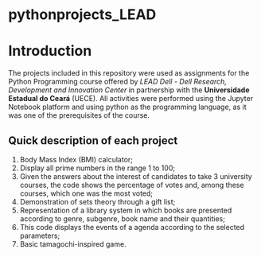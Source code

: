 # pythonprojects_LEAD

# Introduction

The projects included in this repository were used as assignments for the Python Programming course offered by *LEAD Dell - Dell Research, Development and Innovation Center* in partnership with the **Universidade Estadual do Ceará** (UECE).
All activities were performed using the Jupyter Notebook platform and using python as the programming language, as it was one of the prerequisites of the course.

## Quick description of each project

1. Body Mass Index (BMI) calculator;
2. Display all prime numbers in the range 1 to 100;
3. Given the answers about the interest of candidates to take 3 university courses, the code shows the percentage of votes and, among these courses, which one was the most voted;
4. Demonstration of sets theory through a gift list;
5. Representation of a library system in which books are presented according to genre, subgenre, book name and their quantities;
6. This code displays the events of a agenda according to the selected parameters;
7. Basic tamagochi-inspired game.
